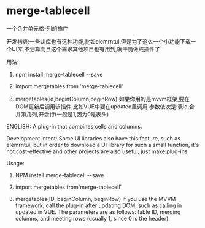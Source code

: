 # merge-tablecell

一个合并单元格-列的插件

开发初衷:一些UI库也有这种功能,比如elemrntui,但是为了这么一个小功能下载一个UI库,不划算而且这个需求其他项目也有用到,就干脆做成插件了

用法:
1. npm install merge-tablecell --save

2. import mergetables from 'merge-tablecell'


3. mergetables(id,beginColumn,beginRow)
   如果你用的是mvvm框架,要在DOM更新后调用该插件,比如VUE中要在updated里调用
   参数依次是:表id,合并第几列,开会行(一般是1,因为0是表头)
   
ENGLISH:
A plug-in that combines cells and columns.

Development intent: Some UI libraries also have this feature, such as elemrntui, but in order to download a UI library for such a small function, it's not cost-effective and other projects are also useful, just make plug-ins

Usage:

1. NPM install merge-tablecell --save

2. import mergetables from'merge-tablecell'

3. mergetables(ID, beginColumn, beginRow)
If you use the MVVM framework, call the plug-in after updating DOM, such as calling in updated in VUE.
The parameters are as follows: table ID, merging columns, and meeting rows (usually 1, since 0 is the header).
